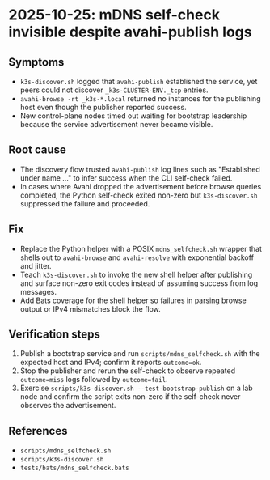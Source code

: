 # 2025-10-25: mDNS self-check invisible despite avahi-publish logs

## Symptoms
- `k3s-discover.sh` logged that `avahi-publish` established the service, yet peers could not discover `_k3s-CLUSTER-ENV._tcp` entries.
- `avahi-browse -rt _k3s-*.local` returned no instances for the publishing host even though the publisher reported success.
- New control-plane nodes timed out waiting for bootstrap leadership because the service advertisement never became visible.

## Root cause
- The discovery flow trusted `avahi-publish` log lines such as "Established under name …" to infer success when the CLI self-check failed.
- In cases where Avahi dropped the advertisement before browse queries completed, the Python self-check exited non-zero but `k3s-discover.sh` suppressed the failure and proceeded.

## Fix
- Replace the Python helper with a POSIX `mdns_selfcheck.sh` wrapper that shells out to `avahi-browse` and `avahi-resolve` with exponential backoff and jitter.
- Teach `k3s-discover.sh` to invoke the new shell helper after publishing and surface non-zero exit codes instead of assuming success from log messages.
- Add Bats coverage for the shell helper so failures in parsing browse output or IPv4 mismatches block the flow.

## Verification steps
1. Publish a bootstrap service and run `scripts/mdns_selfcheck.sh` with the expected host and IPv4; confirm it reports `outcome=ok`.
2. Stop the publisher and rerun the self-check to observe repeated `outcome=miss` logs followed by `outcome=fail`.
3. Exercise `scripts/k3s-discover.sh --test-bootstrap-publish` on a lab node and confirm the script exits non-zero if the self-check never observes the advertisement.

## References
- `scripts/mdns_selfcheck.sh`
- `scripts/k3s-discover.sh`
- `tests/bats/mdns_selfcheck.bats`
